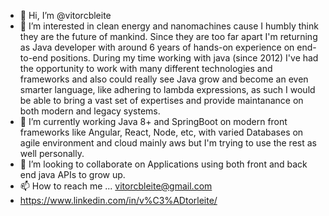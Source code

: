 - 👋 Hi, I’m @vitorcbleite
- 👀 I’m interested in clean energy and nanomachines cause I humbly think they are the future of mankind. Since they are too far apart I'm returning as Java developer with around 6 years of hands-on experience on end-to-end positions. During my time working with java (since 2012) I've had the opportunity to work with many different technologies and frameworks and also could really see Java grow and become an even smarter language, like adhering to lambda expressions, as such I would be able to bring a vast set of expertises and provide maintanance on both modern and legacy systems.
- 🌱 I’m currently working Java 8+ and SpringBoot on modern front frameworks like Angular, React, Node, etc, with varied Databases on agile environment and cloud mainly aws but I'm trying to use the rest as well personally. 
- 💞️ I’m looking to collaborate on Applications using both front and back end java APIs to grow up.
- 📫 How to reach me ... vitorcbleite@gmail.com 
- https://www.linkedin.com/in/v%C3%ADtorleite/

<!---
vitorcbleite/vitorcbleite is a ✨ special ✨ repository because its `README.md` (this file) appears on your GitHub profile.
You can click the Preview link to take a look at your changes.
--->

